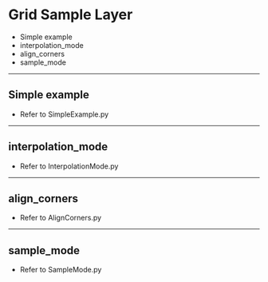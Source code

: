 # Grid Sample Layer

+ Simple example
+ interpolation_mode
+ align_corners
+ sample_mode

---

## Simple example

+ Refer to SimpleExample.py
---

## interpolation_mode

+ Refer to InterpolationMode.py
---

## align_corners

+ Refer to AlignCorners.py
---

## sample_mode

+ Refer to SampleMode.py
